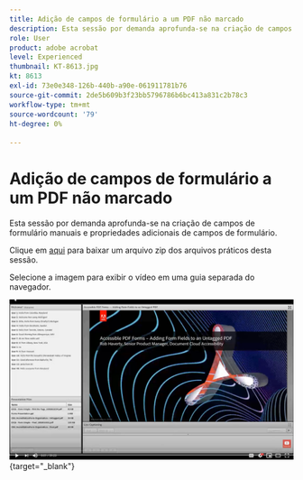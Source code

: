 ```yaml
---
title: Adição de campos de formulário a um PDF não marcado
description: Esta sessão por demanda aprofunda-se na criação de campos de formulário manuais e propriedades adicionais de campos de formulário
role: User
product: adobe acrobat
level: Experienced
thumbnail: KT-8613.jpg
kt: 8613
exl-id: 73e0e348-126b-440b-a90e-061911781b76
source-git-commit: 2de5b609b3f23bb5796786b6bc413a831c2b78c3
workflow-type: tm+mt
source-wordcount: '79'
ht-degree: 0%

---
```


# Adição de campos de formulário a um PDF não marcado

Esta sessão por demanda aprofunda-se na criação de campos de formulário manuais e propriedades adicionais de campos de formulário.

Clique em [aqui](../assets/accessibilitysession6.zip) para baixar um arquivo zip dos arquivos práticos desta sessão.

Selecione a imagem para exibir o vídeo em uma guia separada do navegador.

[![Vídeo da sessão 6](../assets/Accessibilitysession6_YT.png)](https://youtu.be/xh4pJQiY0nw){target=&quot;_blank&quot;}
